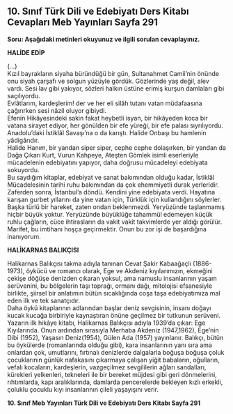 ## 10. Sınıf Türk Dili ve Edebiyatı Ders Kitabı Cevapları Meb Yayınları Sayfa 291

**Soru: Aşağıdaki metinleri okuyunuz ve ilgili sorulan cevaplayınız.**

**HALİDE EDİP**

(…)  
 Kızıl bayrakların siyaha büründüğü bir gün, Sultanahmet Camii’nin önünde onu siyah çarşafı ve solgun yüzüyle gördük. Gözlerinde yaş değil, alev vardı. Sesi lav gibi yakıyor, sözleri halkın üstüne erimiş kurşun damlaları gibi saçılıyordu.  
 Evlâtlarım, kardeşlerim! der ve her eli silâh tutanı vatan müdafaasına çağırırken sesi nâzil oluyor gibiydi.  
 Efenin Hikâyesindeki sakin fakat heybetli isyan, bir hikâyeden koca bir vatana sirayet ediyor, her gönülden bir efe yüreği, bir efe palası sıyrılıyordu.  
 Anadolu’daki İstiklâl Savaşı’na o da karıştı. Halide Onbaşı bu hamlenin yâdigârıdır.  
 Halide Hanım, bir yandan siper siper, cephe cephe dolaşırken, bir yandan da Dağa Çıkarı Kurt, Vurun Kahpeye, Ateşten Gömlek isimli eserleriyle mücadelenin edebiyatını yapıyor, daha doğrusu mücadeleyi edebiyata sokuyordu.  
 Bu saydığım kitaplar, edebiyat ve sanat bakımından olduğu kadar, İstiklâl Mücadelesinin tarihi ruhu bakımından da çok ehemmiyetli durak yerleridir.  
 Zaferden sonra, İstanbul’a döndü. Kendini yine edebiyata verdi. Hayatına karışan gurbet yıllarını da yine vatan için, Türklük için kullandığını söylerler. Başka türlü bir hareket, zaten ondan beklenmezdi. Yeryüzünde taşlanmamış hiçbir büyük yoktur. Yeryüzünde büyüklüğe tahammül edemeyen küçük ruhlu çağların, cüce ihtirasların da vakit vakit takvimlerde yer aldığı görülür. Marifet, bu imtihanı hoşça geçirmektir. Onun bu zor işi de başardığına inanıyorum.

**HALİKARNAS BALIKÇISI**

Halikarnas Balıkçısı takma adıyla tanınan Cevat Şakir Kabaağaçlı (1886-1973), öykücü ve romancı olarak, Ege ve Akdeniz kıyılarımızın, ekmeğini çekişe döğüşe denizden çıkaran yoksul, ama namuslu insanlarının yaşam serüvenini, bu bölgelerin taşı toprağı, ormanı dağı, mitolojisi efsanesiyle birlikte, şiirsel bir anlatımın bütün sıcaklığında coşa taşa edebiyatımıza mal eden ilk ve tek sanatçıdır.  
 Daha öykü kitaplarının adlarından başlar deniz sevgisinin, insanı doğayı kucak kucağa birbiriyle kaynaştıran önüne geçilmez bir tutkunun serüveni. Yazarın ilk hikâye kitabı, Halikarnas Balıkçısı adıyla 1939’da çıkar: Ege Kıyılarında. Onun ardından sırasıyla Merhaba Akdeniz (1947,1962), Ege’nin Dibi (1952), Yaşasın Deniz(1954), Gülen Ada (1957) yayınlanır. Balıkçı, bütün bu öykülerde (romanlarında olduğu gibi), kara insanlarının yanı sıra ama onlardan çok, umutlarını, fırtınalı denizlerde dalgalarla boğuşa boğuşa çoluk çocuklarının günlük nafakasını çıkarmaya çalışan yiğit babaların, oğulların, vefalı kocaların, kardeşlerin, vazgeçilmez sevgililerin ağları sandalları, kürekleri yelkenleri, tekneleri ile bir bereket müjdesi gibi geri dönmelerini, rıhtımlarda, kapı aralıklarında, damlarda pencerelerde bekleyen kızlı erkekli, çoluklu çocuklu kıyı insanlarının çileli yaşayışını verir.

**10. Sınıf Meb Yayınları Türk Dili ve Edebiyatı Ders Kitabı Sayfa 291**